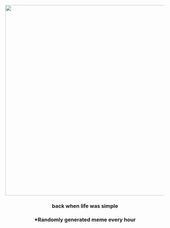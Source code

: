 <p align="center">
        <img src="https://i.redd.it/hoiqx09f7t391.png" width="600" height="600">
        </p>
        <h3 align="center">back when life was simple</h3>
        <h3 align="center">*Randomly generated meme every hour</h3>
    